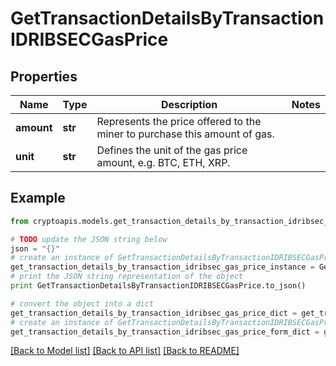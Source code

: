 # GetTransactionDetailsByTransactionIDRIBSECGasPrice


## Properties
Name | Type | Description | Notes
------------ | ------------- | ------------- | -------------
**amount** | **str** | Represents the price offered to the miner to purchase this amount of gas. | 
**unit** | **str** | Defines the unit of the gas price amount, e.g. BTC, ETH, XRP. | 

## Example

```python
from cryptoapis.models.get_transaction_details_by_transaction_idribsec_gas_price import GetTransactionDetailsByTransactionIDRIBSECGasPrice

# TODO update the JSON string below
json = "{}"
# create an instance of GetTransactionDetailsByTransactionIDRIBSECGasPrice from a JSON string
get_transaction_details_by_transaction_idribsec_gas_price_instance = GetTransactionDetailsByTransactionIDRIBSECGasPrice.from_json(json)
# print the JSON string representation of the object
print GetTransactionDetailsByTransactionIDRIBSECGasPrice.to_json()

# convert the object into a dict
get_transaction_details_by_transaction_idribsec_gas_price_dict = get_transaction_details_by_transaction_idribsec_gas_price_instance.to_dict()
# create an instance of GetTransactionDetailsByTransactionIDRIBSECGasPrice from a dict
get_transaction_details_by_transaction_idribsec_gas_price_form_dict = get_transaction_details_by_transaction_idribsec_gas_price.from_dict(get_transaction_details_by_transaction_idribsec_gas_price_dict)
```
[[Back to Model list]](../README.md#documentation-for-models) [[Back to API list]](../README.md#documentation-for-api-endpoints) [[Back to README]](../README.md)


